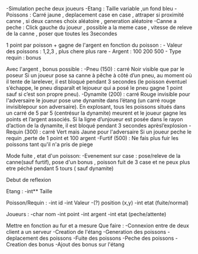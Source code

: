 -Simulation peche deux joueurs
-Etang :
    Taille variable ,un fond bleu
-Poissons :
    Carré jaune , deplacement case en case , attraper si proximité canne , si deux cannes choix aléatoire , generation aléatoire
-Canne a peche :
    Click gauche du joueur , possible a la meme case , vitesse de releve de la canne , poser que toutes les 3secondes

1 point par poisson + gagne de l'argent en fonction du poisson :
    - Valeur des poissons : 1,2,3 , plus chere plus rare
    - Argent : 100 200 500 
    - Type requin : bonus

Avec l'argent , bonus possible : 
    -Pneu (150) : carré Noir visible que par le poseur
        Si un joueur pose sa canne à pêche à côté d’un pneu, au moment où il tente de larelever, 
        il est bloqué pendant 3 secondes (le poisson éventuel s’échappe, le pneu disparaît et lejoueur qui a posé le pneu gagne 1 point sauf si c’est son propre pneu).
    -Dynamite (200)  : carré Rouge invisible pour l'adversaire 
        le joueur pose une dynamite dans l’étang (un carré rouge invisiblepour son adversaire). 
        En explosant, tous les poissons situés dans un carré de 5 par 5 (centrésur la dynamite) meurent et le joueur gagne les points et l’argent associés. 
        Si la ligne d’unjoueur est posée dans le rayon d’action de la dynamite, il est bloqué pendant 3 secondes aprèsl’explosion
    -Requin (300) : carré Vert mais Jaune pour l'adversaire
        Si un joueur peche le requin ,perte de 1 point et 100 argent
    -Furtif (500) : Ne fais plus fuir les poissons tant qu'il n'a pris de piege

Mode fuite , etat d'un poisson: 
    -Evenement sur case : pose/releve de la canne(sauf furtif), pose d'un bonus , poisson fuit de 3 case et ne peux plus etre péché pendant 5 tours ( sauf dynamite)



Debut de reflexion

Etang : 
    -int** Taille

Poisson/Requin : 
    -int id
    -int Valeur
    -(?) position (x,y)
    -int etat (fuite/normal)

Joueurs :
    -char nom
    -int point
    -int argent
    -int etat (peche/attente)


Mettre en fonction au fur et a mesure
Que faire : 
    -Connexion entre de deux client a un serveur
    -Creation de l'étang
    -Generation des poissons
    -deplacement des poissons
    -Fuite des poissons
    -Peche des poissons
    -Creation des bonus
    -Ajout des bonus sur l'étang
